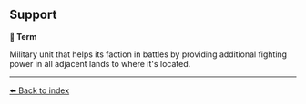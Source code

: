 ## Support

**📑 Term**

Military unit that helps its faction in battles by providing additional fighting power in all adjacent lands to where it's located.


----------
[⬅️ Back to index](../refs/index.md#e390_s)